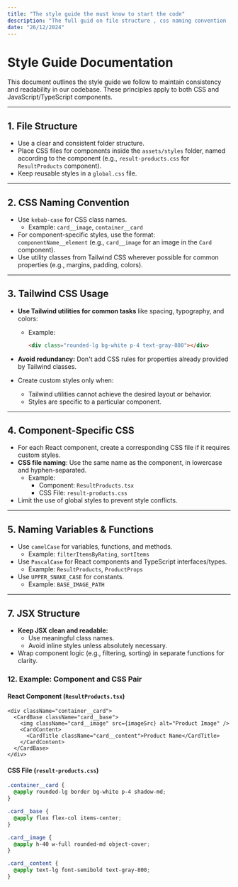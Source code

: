 ```yaml
---
title: "The style guide the must know to start the code"
description: "The full guid on file structure , css naming convention , tailwind usage and , css classes naming convention . "
date: "26/12/2024"
---
```


# **Style Guide Documentation**

This document outlines the style guide we follow to maintain consistency and readability in our codebase. These principles apply to both CSS and JavaScript/TypeScript components.

---

## **1. File Structure**

- Use a clear and consistent folder structure.
- Place CSS files for components inside the `assets/styles` folder, named according to the component (e.g., `result-products.css` for `ResultProducts` component).
- Keep reusable styles in a `global.css` file.

---

## **2. CSS Naming Convention**

- Use `kebab-case` for CSS class names.
  - Example: `card__image`, `container__card`
- For component-specific styles, use the format:  
  `componentName__element` (e.g., `card__image` for an image in the `Card` component).
- Use utility classes from Tailwind CSS wherever possible for common properties (e.g., margins, padding, colors).

---

## **3. Tailwind CSS Usage**

- **Use Tailwind utilities for common tasks** like spacing, typography, and colors:

  - Example:

    ```html
    <div class="rounded-lg bg-white p-4 text-gray-800"></div>
    ```

- **Avoid redundancy:** Don't add CSS rules for properties already provided by Tailwind classes.
- Create custom styles only when:
  - Tailwind utilities cannot achieve the desired layout or behavior.
  - Styles are specific to a particular component.

---

## **4. Component-Specific CSS**

- For each React component, create a corresponding CSS file if it requires custom styles.
- **CSS file naming**: Use the same name as the component, in lowercase and hyphen-separated.
  - Example:
    - Component: `ResultProducts.tsx`
    - CSS File: `result-products.css`
- Limit the use of global styles to prevent style conflicts.

---

## **5. Naming Variables & Functions**

- Use `camelCase` for variables, functions, and methods.
  - Example: `filterItemsByRating`, `sortItems`
- Use `PascalCase` for React components and TypeScript interfaces/types.
  - Example: `ResultProducts`, `ProductProps`
- Use `UPPER_SNAKE_CASE` for constants.
  - Example: `BASE_IMAGE_PATH`

---

## **7. JSX Structure**

- **Keep JSX clean and readable:**
  - Use meaningful class names.
  - Avoid inline styles unless absolutely necessary.
- Wrap component logic (e.g., filtering, sorting) in separate functions for clarity.

### **12. Example: Component and CSS Pair**

#### React Component (`ResultProducts.tsx`)

```tsx
<div className="container__card">
  <CardBase className="card__base">
    <img className="card__image" src={imageSrc} alt="Product Image" />
    <CardContent>
      <CardTitle className="card__content">Product Name</CardTitle>
    </CardContent>
  </CardBase>
</div>
```

#### CSS File (`result-products.css`)

```css
.container__card {
  @apply rounded-lg border bg-white p-4 shadow-md;
}

.card__base {
  @apply flex flex-col items-center;
}

.card__image {
  @apply h-40 w-full rounded-md object-cover;
}

.card__content {
  @apply text-lg font-semibold text-gray-800;
}
```
